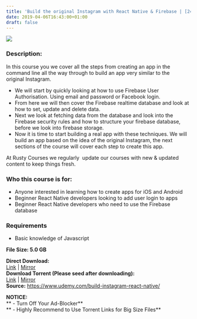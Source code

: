 ```yaml
---
title: 'Build the original Instagram with React Native & Firebase | [24.99$ Course For Free]'
date: 2019-04-06T16:43:00+01:00
draft: false
---
```


[![](https://3.bp.blogspot.com/-VwOMyajGgVo/XKjIVi0A7nI/AAAAAAAABWM/b-an4e82AUABWwUX94ZyiJOVLwKpaNpZACLcBGAs/s640/Build-the-original-Instagram-with-React-Native-Firebase.jpg)](https://3.bp.blogspot.com/-VwOMyajGgVo/XKjIVi0A7nI/AAAAAAAABWM/b-an4e82AUABWwUX94ZyiJOVLwKpaNpZACLcBGAs/s1600/Build-the-original-Instagram-with-React-Native-Firebase.jpg)

  

### Description:

In this course you we cover all the steps from creating an app in the command line all the way through to build an app very similar to the original Instagram.  

*   We will start by quickly looking at how to use Firebase User Authorisation. Using email and password or Facebook login.
*   From here we will then cover the Firebase realtime database and look at how to set, update and delete data.
*   Next we look at fetching data from the database and look into the Firebase security rules and how to structure your firebase database, before we look into firebase storage.
*   Now it is time to start building a real app with these techniques. We will build an app based on the idea of the original Instagram, the next sections of the course will cover each step to create this app.

At Rusty Courses we regularly  update our courses with new & updated content to keep things fresh.  

### Who this course is for:

*   Anyone interested in learning how to create apps for iOS and Android
*   Beginner React Native developers looking to add user login to apps
*   Beginner React Native developers who need to use the Firebase database

### Requirements

*   Basic knowledge of Javascript

**File Size: 5.0 GB**

**Direct Download:**  
[Link](https://arthikgyan.com/Buildtheoriginallink1) | [Mirror](https://arthikgyan.com/Buildtheoriginallink2)  
**Download Torrent (Please seed after downloading):**  
[Link](https://arthikgyan.com/Buildtheoriginaltorrent1) | [Mirror](https://arthikgyan.com/Buildtheoriginaltorrent2)  
**Source:** https://www.udemy.com/build-instagram-react-native/  

**NOTICE:**  
** - Turn Off Your Ad-Blocker**  
** - Highly Recommend to Use Torrent Links for Big Size Files**